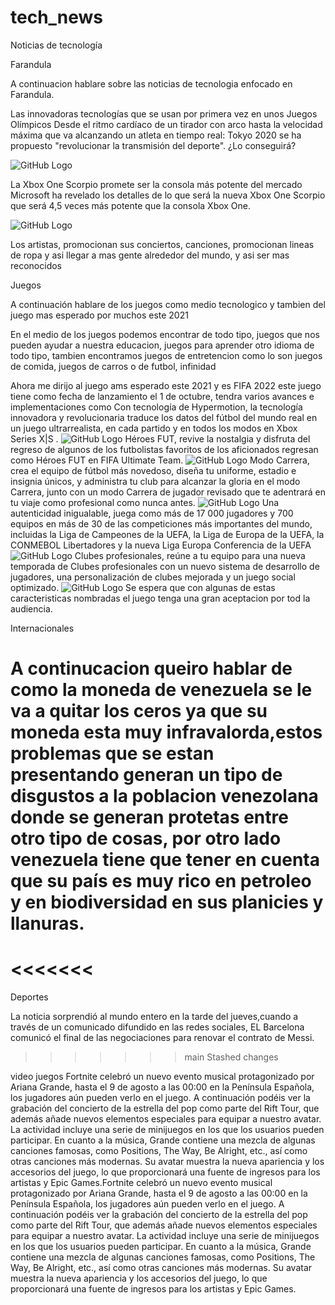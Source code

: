 # tech_news
Noticias de tecnología

Farandula

A continuacion hablare sobre las noticias de tecnologia enfocado en Farandula.

Las innovadoras tecnologías que se usan por primera vez en unos Juegos Olímpicos
Desde el ritmo cardíaco de un tirador con arco hasta la velocidad máxima que va alcanzando un atleta en tiempo real: Tokyo 2020 se ha propuesto "revolucionar la transmisión del deporte". ¿Lo conseguirá?

![GitHub Logo](https://ichef.bbci.co.uk/live-experience/cps/800/cpsprodpb/E764/production/_119563295_inteltrueviewbasketball093000pixels-2.jpg)

La Xbox One Scorpio promete ser la consola más potente del mercado
Microsoft ha revelado los detalles de lo que será la nueva Xbox One Scorpio que será 4,5 veces más potente que la consola Xbox One.

![GitHub Logo](https://i1.wp.com/codigoespagueti.com/wp-content/uploads/2017/08/xbox-one-x-project-scorpio-edition.png?fit=1080%2C608&quality=80&ssl=1)

Los artistas, promocionan sus conciertos, canciones, promocionan lineas de ropa y asi llegar a mas gente alrededor del mundo, y asi ser mas reconocidos 

Juegos

A continuación hablare de los juegos como medio tecnologico y tambien del juego mas esperado por muchos este 2021

En el medio de los juegos podemos encontrar de todo tipo, juegos que nos pueden ayudar a nuestra educacion, juegos para aprender otro idioma de todo tipo, tambien encontramos juegos de entretencion como lo son juegos de comida, juegos de carros o de futbol, infinidad

Ahora me dirijo al juego ams esperado este 2021 y es FIFA 2022 este juego tiene como fecha de lanzamiento el 1 de octubre,  tendra varios avances e implementaciones como Con tecnología de Hypermotion, la tecnología innovadora y revolucionaria traduce los datos del fútbol del mundo real en un juego ultrarrealista, en cada partido y en todos los modos en Xbox Series X|S .
![GitHub Logo](https://compass-ssl.xbox.com/assets/64/0b/640b3721-6df7-48f6-982a-b942eaed6675.jpg?n=FIFA-22_Feature-Image-Priority-Full-Width-0_1_1248x702.jpg)
Héroes FUT, revive la nostalgia y disfruta del regreso de algunos de los futbolistas favoritos de los aficionados regresan como Héroes FUT en FIFA Ultimate Team.
![GitHub Logo](https://compass-ssl.xbox.com/assets/fe/fd/fefdc34c-dc47-4081-b24b-c267ae6bb7c3.jpg?n=FIFA-22_Feature-Image-Priority-Full-Width-0_2_1248x702_02.jpg)
Modo Carrera, crea el equipo de fútbol más novedoso, diseña tu uniforme, estadio e insignia únicos, y administra tu club para alcanzar la gloria en el modo Carrera, junto con un modo Carrera de jugador revisado que te adentrará en tu viaje como profesional como nunca antes.
![GitHub Logo](https://compass-ssl.xbox.com/assets/01/f7/01f7ba6c-cbe8-4174-8aab-a533c70fa56e.jpg?n=FIFA-22_Feature-Image-Priority-Full-Width-0_3_1248x702.jpg)
Una autenticidad inigualable, juega como más de 17 000 jugadores y 700 equipos en más de 30 de las competiciones más importantes del mundo, incluidas la Liga de Campeones de la UEFA, la Liga de Europa de la UEFA, la CONMEBOL Libertadores y la nueva Liga Europa Conferencia de la UEFA
![GitHub Logo](https://compass-ssl.xbox.com/assets/6d/ae/6daeba64-3a0a-4eaa-88e0-a50bb6876254.jpg?n=FIFA-22_Feature-Image-Priority-Full-Width-0_4_1248x702.jpg)
Clubes profesionales, reúne a tu equipo para una nueva temporada de Clubes profesionales con un nuevo sistema de desarrollo de jugadores, una personalización de clubes mejorada y un juego social optimizado.
![GitHub Logo](https://compass-ssl.xbox.com/assets/9c/f6/9cf60893-13d5-4d73-97df-e78267199f1f.jpg?n=FIFA-22_Feature-Image-Priority-Full-Width-0_5_1248x702.jpg)
Se espera que con algunas de estas caracteristicas nombradas el juego tenga una gran aceptacion por tod la audiencia.

Internacionales

A continucacion queiro hablar de como la moneda de venezuela se le va a quitar los ceros ya que su moneda esta muy infravalorda,estos problemas que se estan presentando generan un tipo de disgustos a la poblacion venezolana donde se generan protetas entre otro tipo de cosas, por otro lado venezuela tiene que tener en cuenta que su país es muy rico en petroleo y en biodiversidad en sus planicies y llanuras.
=======
<<<<<<< 
=======

Deportes 

La noticia sorprendió al mundo entero en la tarde del jueves,cuando a través de un comunicado difundido en las redes sociales, EL Barcelona comunicó el final de las negociaciones para renovar el contrato de Messi.
>>>>>>> main
>>>>>>> Stashed changes

video juegos
Fortnite celebró un nuevo evento musical protagonizado por Ariana Grande, hasta el 9 de agosto a las 00:00 en la Península Española, los jugadores aún pueden verlo en el juego. A continuación podéis ver la grabación del concierto de la estrella del pop como parte del Rift Tour, que además añade nuevos elementos especiales para equipar a nuestro avatar.
La actividad incluye una serie de minijuegos en los que los usuarios pueden participar. En cuanto a la música, Grande contiene una mezcla de algunas canciones famosas, como Positions, The Way, Be Alright, etc., así como otras canciones más modernas. Su avatar muestra la nueva apariencia y los accesorios del juego, lo que proporcionará una fuente de ingresos para los artistas y Epic Games.Fortnite celebró un nuevo evento musical protagonizado por Ariana Grande, hasta el 9 de agosto a las 00:00 en la Península Española, los jugadores aún pueden verlo en el juego. A continuación podéis ver la grabación del concierto de la estrella del pop como parte del Rift Tour, que además añade nuevos elementos especiales para equipar a nuestro avatar.
La actividad incluye una serie de minijuegos en los que los usuarios pueden participar. En cuanto a la música, Grande contiene una mezcla de algunas canciones famosas, como Positions, The Way, Be Alright, etc., así como otras canciones más modernas. Su avatar muestra la nueva apariencia y los accesorios del juego, lo que proporcionará una fuente de ingresos para los artistas y Epic Games.